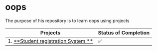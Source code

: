 # oops

The purpose of his repository is to learn oops using projects

| Projects | Status of Completion |
| ----- | -----|
| 1. [**Student registration System **](https://dafriedman97.github.io/mlbook/content/introduction.html) | :white_check_mark: |
